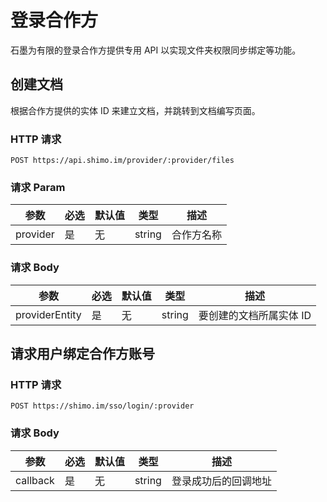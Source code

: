 # 登录合作方

石墨为有限的登录合作方提供专用 API 以实现文件夹权限同步绑定等功能。

## 创建文档

根据合作方提供的实体 ID 来建立文档，并跳转到文档编写页面。

### HTTP 请求

`POST https://api.shimo.im/provider/:provider/files`

### 请求 Param

参数 | 必选 | 默认值 | 类型 | 描述
--------- | ------- | ------- | ------- | -----------
provider | 是 | 无 | string | 合作方名称

### 请求 Body

参数 | 必选 | 默认值 | 类型 | 描述
--------- | ------- | ------- | ------- | -----------
providerEntity | 是 | 无 | string | 要创建的文档所属实体 ID

## 请求用户绑定合作方账号

### HTTP 请求

`POST https://shimo.im/sso/login/:provider`

### 请求 Body

参数 | 必选 | 默认值 | 类型 | 描述
--------- | ------- | ------- | ------- | -----------
callback | 是 | 无 | string | 登录成功后的回调地址
